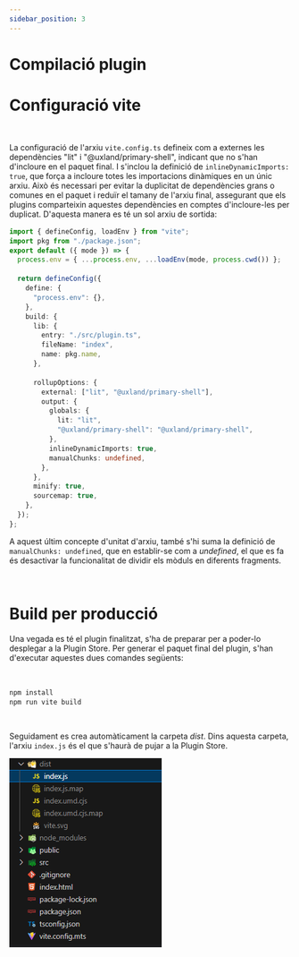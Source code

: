 ```yaml
---
sidebar_position: 3
---
```


# Compilació plugin

# Configuració vite

<br/>

La configuració de l'arxiu `vite.config.ts` defineix com a externes les dependències "lit" i "@uxland/primary-shell", indicant que no s'han d'incloure en el paquet final. I s'inclou la definició de `inlineDynamicImports: true`, que força a incloure totes les importacions dinàmiques en un únic arxiu.
Això és necessari per evitar la duplicitat de dependències grans o comunes en el paquet i reduïr el tamany de l'arxiu final, assegurant que els plugins comparteixin aquestes dependències en comptes d'incloure-les per duplicat. D'aquesta manera es té un sol arxiu de sortida:

```typescript
import { defineConfig, loadEnv } from "vite";
import pkg from "./package.json";
export default ({ mode }) => {
  process.env = { ...process.env, ...loadEnv(mode, process.cwd()) };

  return defineConfig({
    define: {
      "process.env": {},
    },
    build: {
      lib: {
        entry: "./src/plugin.ts",
        fileName: "index",
        name: pkg.name,
      },

      rollupOptions: {
        external: ["lit", "@uxland/primary-shell"],
        output: {
          globals: {
            lit: "lit",
            "@uxland/primary-shell": "@uxland/primary-shell",
          },
          inlineDynamicImports: true,
          manualChunks: undefined,
        },
      },
      minify: true,
      sourcemap: true,
    },
  });
};
```

A aquest últim concepte d'unitat d'arxiu, també s'hi suma la definició de `manualChunks: undefined`, que en establir-se com a _undefined_, el que es fa és desactivar la funcionalitat de dividir els mòduls en diferents fragments.

<br/>

# Build per producció

Una vegada es té el plugin finalitzat, s'ha de preparar per a poder-lo desplegar a la Plugin Store.
Per generar el paquet final del plugin, s'han d'executar aquestes dues comandes següents:

<br/>

```bash
npm install
npm run vite build
```

<br/>

Seguidament es crea automàticament la carpeta _dist_. Dins aquesta carpeta, l'arxiu `index.js` és el que s'haurà de pujar a la Plugin Store.


![dist](../../../static/img/directory.png)


<br/>




